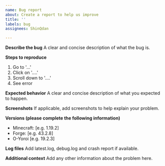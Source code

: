 ```yaml
---
name: Bug report
about: Create a report to help us improve
title: ''
labels: bug
assignees: ShinQdan

---
```


**Describe the bug**
A clear and concise description of what the bug is.

**Steps to reproduce**
1. Go to '...'
2. Click on '....'
3. Scroll down to '....'
4. See error

**Expected behavior**
A clear and concise description of what you expected to happen.

**Screenshots**
If applicable, add screenshots to help explain your problem.

**Versions (please complete the following information)**
 - Minecraft: [e.g. 1.19.2]
 - Forge: [e.g. 43.2.8]
 - O-Yoroi [e.g. 19.2.3]

**Log files**
Add latest.log, debug.log and crash report if available.

**Additional context**
Add any other information about the problem here.
